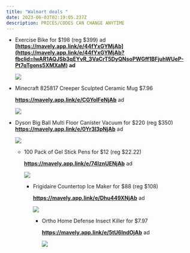 ```yaml
---
title: "Walmart deals "
date: 2023-06-03T02:19:05.237Z
description: PRICES/CODES CAN CHANGE ANYTIME
---
```

* Exercise Bike for $198 (reg $399) ad **[https://mavely.app.link/e/44fYxGYMjAb](https://mavely.app.link/e/44fYxGYMjAb?fbclid=IwAR1AQJSb3qEYvR_3VaCrT5DyQNsoPWGff1BFjuhWUeP-Pt7qTgons5XMXaM) ad**

  ![](https://i5.walmartimages.com/asr/ac641fbb-88e2-460e-af63-3062de82da40.aaade93473722a420111d8b635c1bff2.jpeg?odnHeight=2000&odnWidth=2000&odnBg=FFFFFF)
* Minecraft 825817 Creeper Sculpted Ceramic Mug $7.96

  **https://mavely.app.link/e/CGYolFeNjAb** ad

  ![](https://i5.walmartimages.com/asr/4391bb3f-34ee-421e-8ddb-5b8cba606a67.0aab2fc9601651f83e1da61780709a73.jpeg?odnHeight=612&odnWidth=612&odnBg=FFFFFF)
* Dyson Big Ball Multi Floor Canister Vacuum for $220 (reg $350) **https://mavely.app.link/e/0Yr3l3pNjAb** ad <!--StartFragment-->

  ![](https://i5.walmartimages.com/asr/27958293-eb22-4468-b493-a3e8babfb704.44fddc0b68d6aaff07b785c59ea9dd3f.jpeg?odnHeight=2000&odnWidth=2000&odnBg=FFFFFF)

  * 100 Pack of Gel Stick Pens for $12 (reg $22.22)

    **https://mavely.app.link/e/74lznUENjAb** ad <!--StartFragment-->

    ![](https://i5.walmartimages.com/asr/03669ba3-a64d-4767-84c8-95bc1c1531dc.cdf2c3e68d393e2fc3ea31d15b88a307.jpeg)

    * Frigidaire Countertop Ice Maker for $88 (reg $108)

      **https://mavely.app.link/e/Dhu449XNjAb** ad <!--StartFragment-->

      ![](https://i5.walmartimages.com/asr/799de7a5-15c6-4c86-9e3a-bf6e403fc65a.87dac384bb4286473492cff275155bbd.png)

      * Ortho Home Defense Insect Killer for $7.97

        **https://mavely.app.link/e/5tU6lndOjAb** ad <!--StartFragment-->

        ![](https://i5.walmartimages.com/asr/088efd30-0e5f-422d-be8a-89c5b2ed012b.e835206eb388f3f72bf2a96576a96e97.png?odnHeight=612&odnWidth=612&odnBg=FFFFFF)